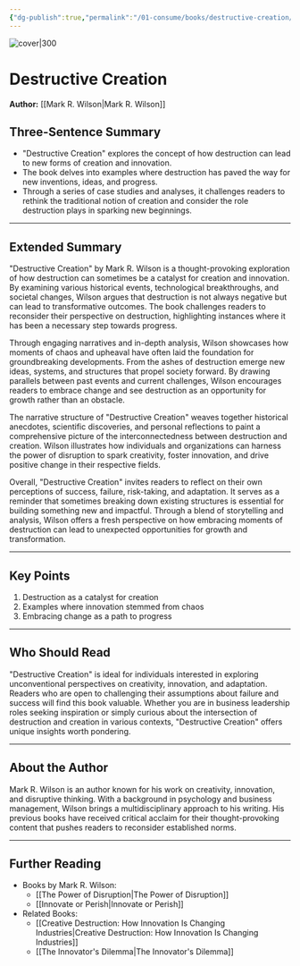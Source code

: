 ```yaml
---
{"dg-publish":true,"permalink":"/01-consume/books/destructive-creation/","title":"Destructive Creation","tags":["business","creativity","politics","society","innovation","destruction"]}
---
```



![cover|300](http://books.google.com/books/content?id=FVJ9tQEACAAJ&printsec=frontcover&img=1&zoom=1&source=gbs_api)

# Destructive Creation
**Author:** [[Mark R. Wilson\|Mark R. Wilson]]


## Three-Sentence Summary
- "Destructive Creation" explores the concept of how destruction can lead to new forms of creation and innovation.
- The book delves into examples where destruction has paved the way for new inventions, ideas, and progress.
- Through a series of case studies and analyses, it challenges readers to rethink the traditional notion of creation and consider the role destruction plays in sparking new beginnings.

---

## Extended Summary
"Destructive Creation" by Mark R. Wilson is a thought-provoking exploration of how destruction can sometimes be a catalyst for creation and innovation. By examining various historical events, technological breakthroughs, and societal changes, Wilson argues that destruction is not always negative but can lead to transformative outcomes. The book challenges readers to reconsider their perspective on destruction, highlighting instances where it has been a necessary step towards progress.

Through engaging narratives and in-depth analysis, Wilson showcases how moments of chaos and upheaval have often laid the foundation for groundbreaking developments. From the ashes of destruction emerge new ideas, systems, and structures that propel society forward. By drawing parallels between past events and current challenges, Wilson encourages readers to embrace change and see destruction as an opportunity for growth rather than an obstacle.

The narrative structure of "Destructive Creation" weaves together historical anecdotes, scientific discoveries, and personal reflections to paint a comprehensive picture of the interconnectedness between destruction and creation. Wilson illustrates how individuals and organizations can harness the power of disruption to spark creativity, foster innovation, and drive positive change in their respective fields.

Overall, "Destructive Creation" invites readers to reflect on their own perceptions of success, failure, risk-taking, and adaptation. It serves as a reminder that sometimes breaking down existing structures is essential for building something new and impactful. Through a blend of storytelling and analysis, Wilson offers a fresh perspective on how embracing moments of destruction can lead to unexpected opportunities for growth and transformation.

---

## Key Points
1. Destruction as a catalyst for creation
2. Examples where innovation stemmed from chaos
3. Embracing change as a path to progress

---

## Who Should Read
"Destructive Creation" is ideal for individuals interested in exploring unconventional perspectives on creativity, innovation, and adaptation. Readers who are open to challenging their assumptions about failure and success will find this book valuable. Whether you are in business leadership roles seeking inspiration or simply curious about the intersection of destruction and creation in various contexts, "Destructive Creation" offers unique insights worth pondering.

---

## About the Author
Mark R. Wilson is an author known for his work on creativity, innovation, and disruptive thinking. With a background in psychology and business management, Wilson brings a multidisciplinary approach to his writing. His previous books have received critical acclaim for their thought-provoking content that pushes readers to reconsider established norms.

---

## Further Reading
- Books by Mark R. Wilson:
  - [[The Power of Disruption\|The Power of Disruption]]
  - [[Innovate or Perish\|Innovate or Perish]]
- Related Books:
  - [[Creative Destruction: How Innovation Is Changing Industries\|Creative Destruction: How Innovation Is Changing Industries]]
  - [[The Innovator's Dilemma\|The Innovator's Dilemma]]